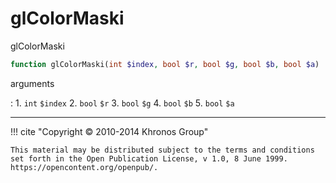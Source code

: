 # glColorMaski
glColorMaski

```php
function glColorMaski(int $index, bool $r, bool $g, bool $b, bool $a) : void
```

arguments

:    1. `int` `$index` 
    2. `bool` `$r` 
    3. `bool` `$g` 
    4. `bool` `$b` 
    5. `bool` `$a` 

---
     

!!! cite "Copyright © 2010-2014 Khronos Group"

    This material may be distributed subject to the terms and conditions set forth in the Open Publication License, v 1.0, 8 June 1999. https://opencontent.org/openpub/.